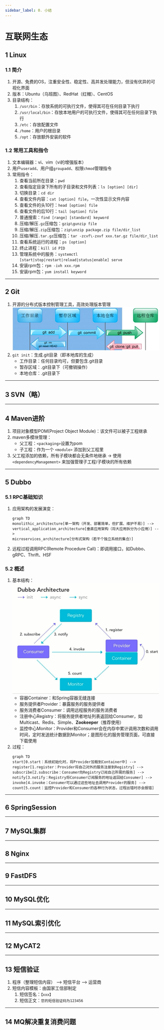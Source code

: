 ```yaml
---
sidebar_label: 0. 小结
---
```


# 互联网生态

## 1 Linux
### 1.1 简介
1. 开源、免费的OS，注重安全性、稳定性、高并发处理能力，但没有优异的可视化界面
2. 版本：Ubuntu（乌班图）、RedHat（红帽）、CentOS
3. 目录结构：
    1. `/usr/bin`：存放系统的可执行文件，使得其可在任何目录下执行
    2. `/usr/local/bin`：存放本地用户的可执行文件，使得其可在任何目录下执行
    3. `/etc`：存放配置文件
    4. `/home`：用户的根目录
    5. `/opt`：存放额外安装的软件

### 1.2 常用工具和指令
1. 文本编辑器：vi、vim（vi的增强版本）
2. 用户`useradd`、用户组`groupadd`、权限`chmod`管理指令
3. 常用指令：
    1. 查看当前所在目录：`pwd`
    2. 查看指定目录下所有的子目录和文件列表：`ls [option] [dir]`
    3. 切换目录：`cd dir`
    4. 查看文件内容：`cat [option] file`，一次性显示文件内容
    5. 查看文件的头10行：`head [option] file`
    6. 查看文件的后10行：`tail [option] file`
    7. 普通搜索：`find [range] [standard] keyword`
    8. 压缩/解压`.gz`压缩包：`gzip\gunzip file`
    9. 压缩/解压`.zip`压缩包：`zip\unzip package.zip file/dir_list`
    10. 压缩/解压`.tar.gz`压缩包：`tar -zcvf\-zxvf xxx.tar.gz file/dir_list`
    11. 查看系统运行的进程：`ps [option]`
    12. 终止进程：`kill id PID`
    13. 管理系统中的服务：`systemctl [start|stop|restart|reload|status|enable] serve`
    14. 安装rpm包：`rpm -ivh xxx.rpm`
    15. 安装rpm包：`yum install keyword`

---

## 2 Git
1. 开源的分布式版本控制管理工具，高效处理版本管理
    ![Git Process](./img/0.1.git_process.jpg)
2. `git init`：生成.git目录（即本地库的生成）
    - 工作目录：任何目录均可，但要包含.git目录
    - 暂存区域：.git目录下（可撤销操作）
    - 本地仓库：.git目录下

---

## 3 SVN（略）

---

## 4 Maven进阶
1. 项目对象模型POM(Project Object Module)：该文件可以被子工程继承
2. maven多模块管理：
    - 父工程：`<packaging>`设置为pom
    - 子工程：作为一个 `<module>` 添加到父工程里
3. 父工程添加的依赖，所有子模块都会无条件地继承 &rarr; 使用 `<dependencyManagement>` 来加强管理子工程/子模块的所有依赖

---

## 5 Dubbo
### 5.1 RPC基础知识
1. 应用架构的发展演变：
    ```mermaid
    graph TD
    monolithic_architecture[单一架构（开发、部署简单，但扩展、维护不易）] --> 
    vertical_application_architecture[垂直应用架构（将大应用拆分为小应用）] --> 
    microservices_architecture[分布式架构（若干个独立系统的集合）]
    ```
2. 远程过程调用RPC(Remote Procedure Call)：即调用接口，如Dubbo、gRPC、Thrift、HSF

### 5.2 概述
1. 基本结构：![Dubbo Process](./img/0.2.dubbo_process.jpg)
    - 容器Container：和Spring容器无缝连接
    - 服务提供者Provider：暴露服务的服务提供者
    - 服务消费者Consumer：调用远程服务的服务消费者
    - 注册中心Registry：将服务提供者地址列表返回给Consumer，如Multicast、Redis、Simple、**Zookeeper**（推荐使用）
    - 监控中心Monitor：Provider和Consumer会在内存中累计调用次数和调用时间，定时发送统计数据到Monitor；是图形化的服务管理页面，可直接下载使用
2. 过程：
    ```mermaid
    graph TD
    start[0.start：系统初始化时，将Provider加载到Container中] --> 
    register[1.register：Provider将自己对外的服务注册到Registry] --> 
    subscribe[2.subscribe：Consumer向Registry订阅自己所需的服务] --> 
    notify[3.notify：Registry将Consumer订阅服务的地址返回给Consumer] --> 
    invoke[4.invoke：Consumer可以通过这些地址去调用Provider的服务] --> 
    count[5.count：监控Provider和Consumer的各种行为状态，过程出错时亦会报错]
    ```

---

## 6 SpringSession

---

## 7 MySQL集群

---

## 8 Nginx

---

## 9 FastDFS

---

## 10 MySQL优化

---

## 11 MySQL索引优化

---

## 12 MyCAT2

---

## 13 短信验证
1. 程序（整理短信内容） --> 短信平台 --> 运营商
2. 短信内容模板：由国家工信部制定
    1. 短信签名：`【xxx】`
    2. 短信正文：`您的短信验证码为123456`

---

## 14 MQ解决重复消费问题